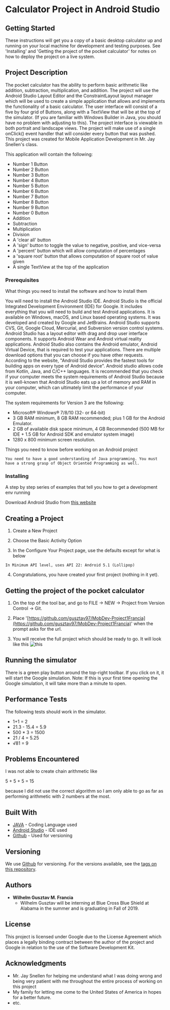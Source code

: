 # Calculator Project in Android Studio




## Getting Started

These instructions will get you a copy of a basic desktop calculator up and running on your local machine for development and testing purposes.  See 'Installing' and 'Getting the project of the pocket calculator' for notes on how to deploy the project on a live system.

## Project Description

The pocket calculator has the ability to perform basic arithmetic like addition, subtraction, multiplication, and addition. The project will use the Android Studio Layout Editor and the ConstraintLayout layout manager which will be used to create a simple application that allows and implements the functionality of a basic calculator. The user interface will consist of a five by four grid of Buttons, along with a TextView that will be at the top of the simulator. (If you are familiar with Windows Builder in Java, you should have no problem with adjusting to this). The project interface is viewable in both portrait and landscape views. The project will make use of a single onClick() event handler that will consider every button that was pushed. This project was created for Mobile Application Development in Mr. Jay Snellen's class.

This application will contain the following: 

* Number 1 Button
* Number 2 Button
* Number 3 Button
* Number 4 Button
* Number 5 Button
* Number 6 Button
* Number 7 Button
* Number 8 Button
* Number 9 Button
* Number 0 Button
* Addition
* Subtraction
* Multiplication
* Division
* A 'clear all' button
* A 'sign' button to toggle the value to negative, positive, and vice-versa
* A 'percent' button which will allow computation of percentages
* a 'square root' button that allows computation of square root of value given
* A single TextView at the top of the application



### Prerequisites

What things you need to install the software and how to install them 


You will need to install the Android Studio IDE. Android Studio is the official Integrated Development Environment (IDE) for Google. It includes everything that you will need to build and test Android applications. It is available on Windows, macOS, and Linux based operating systems. It was developed and created by Google and JetBrains. Android Studio supports CVS, Git, Google Cloud, Mercurial, and Subversion version control systems. Android Studio has a layout editor with drag and drop user interface components. It supports Android Wear and Android virtual reality applications. Android Studio also contains the Android emulator, Android Virtual Device, that is required to test your applications. There are multiple download options that you can choose if you have other requests. According to the website, "Android Studio provides the fastest tools for building apps on every type of Android device". Android studio allows code from Kotlin, Java, and C/C++ languages. It is recommended that you check if your computer meets the system requirements of Android Studio because it is well-known that Android Studio eats up a lot of memory and RAM in your computer, which can ultimately limit the performance of your computer.

The system requirements for Version 3 are the following: 


* Microsoft® Windows® 7/8/10 (32- or 64-bit)
* 3 GB RAM minimum, 8 GB RAM recommended; plus 1 GB for the Android Emulator.
* 2 GB of available disk space minimum, 4 GB Recommended (500 MB for IDE + 1.5 GB for Android SDK and emulator system image)
* 1280 x 800 minimum screen resolution.


Things you need to know before working on an Android project

```
You need to have a good understanding of Java programming. You must have a strong grasp of Object Oriented Programming as well. 
```

### Installing

A step by step series of examples that tell you how to get a development env running 

Download Android Studio from [this website](https://developer.android.com/studio)

## Creating a Project

1. Create a New Project

2. Choose the Basic Activity Option

3. In the Configure Your Project page, use the defaults except for what is below

```
In Minimum API level, uses API 22: Android 5.1 (Lollipop)
```

4. Congratulations, you have created your first project (nothing in it yet).

## Getting the project of the pocket calculator

1. On the top of the tool bar, and go to FILE -> NEW -> Project from Version Control -> Git.

2. Place '[https://github.com/gusztav97/MobDev-Project1Francia](https://github.com/gusztav97/MobDev-Project1Francia)' when the prompt asks for the url.

3. You will receive the full project which should be ready to go. It will look like this ![this](https://github.com/gusztav97/MobDev-Project1Francia/blob/master/image.png)

## Running the simulator

There is a green play button around the top-right toolbar.
If you click on it, it will start the Google simulation.
Note: If this is your first time opening the Google simulation, it
will take more than a minute to open. 


## Performance Tests

The following tests should work in the simulator.

* 1+1 = 2
* 21.3 - 15.4 = 5.9
* 500 * 3 = 1500
* 21 / 4 = 5.25
* √81 = 9

## Problems Encountered

I was not able to create chain arithmetic like

5 + 5 + 5 = 15

because I did not use the correct algorithm so I am only able to go as far as performing arithmetic with 2 numbers at the most.

## Built With

* [JAVA](https://www.java.com/en/) - Coding Language used
* [Android Studio](https://developer.android.com/studio) - IDE used
* [Github](https://github.com/) - Used for versioning

## Versioning

We use [Github](https://github.com/) for versioning. For the versions available, see the [tags on this repository](https://github.com/your/project/tags). 

## Authors

* **Wilhelm Gusztav M. Francia** 
  * Wilhelm Gusztav will be interning at Blue Cross Blue Shield at Alabama in the summer and is graduating in Fall of 2019.

## License

This project is licensed under Google due to the License Agreement which places a legally binding contract between the author of the project and Google in relation to the use of the Software Development Kit.

## Acknowledgments

* Mr. Jay Snellen for helping me understand what I was doing wrong and being very patient with me throughout the entire process of working on this project
* My family for letting me come to the United States of America in hopes for a better future. 
* etc.
